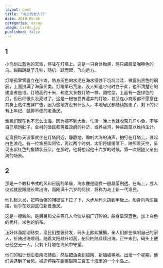 ```yaml
---
layout: post
title: "海上的老人们"
date: 2018-05-06
categories: essay
image: birds.jpg
published: false
---
```

## 1
小鸟划过蓝色的天空，停驻在灯塔上。这是一只身体黝黑，两只翅膀呈咖啡色的鸟。蹦蹦跳跳了几秒，随机一跃而起，飞向远方。

灯塔孤零零矗立在沙滩，塔身灰色的水泥在海水侵蚀下坑坑洼洼，裸露出黑色的钢筋，上面挤满了海藻贝类。灯塔早已荒废，没人知道它何时立于此，也不清楚它的建造者是谁。灯塔高约十米，和绝大多数灯塔一样，圆柱型，上面有一盏绿色的灯，但已经很久没亮过了。这是一根被世界遗弃的灯塔，甚至连小商贩都不愿意在其身上贴牛皮鲜广告，因为这地方没有什么人。本地居民都陆续搬走了，剩下的只有上年纪、腿脚不便的老渔民。

渔民们现在也不怎么出海，因为捕不到大鱼。忙活一晚上也就收获几斤小鱼，不够自己填饱肚子。全村的渔民都等着政府的补济，或养些鸡，种些蔬菜以维持生计。

老渔民每天没事就坐在灯塔附近，静静地，聆听大海的涛声，拍打在灯塔上，溅起白色浪花。有一位渔民叫阿钦，再过两个时刻，太阳将缓缓落下，映照着天空，呈现出紫红色的鱼鳞状云朵，在那时，他将想起他十六岁的时候，第一次跟随父亲出海的场景。


## 2
那是一个教科书式的风和日丽的早晨，海水像是刚换一般晶莹剔透。在岛上，成人仪式就是跟随长辈出海，而刚满十六岁的阿钦，将称为岛上新一代渔民。

他扎起头发，把鸭舌帽的帽檐往下拉了下，大步从码头跳到甲板上。船身向两边摇摆，似乎在欢迎这位新晋渔民。

这是一艘新船，是舅舅和父亲等几人合伙从船厂订购的。船身呈深蓝色，加上白色的桅杆，米色的帆布。

正好休渔期刚结束，渔民们整装待发，码头上熙熙攘攘，亲人们都在嘱咐自己的家人，祈祷出海顺利。随着太阳越升越高，船只陆陆续续出海。正午未到，码头上便已经空无一人，只剩下灯塔在海风中守望。

他们的船计划沿着南海捕鱼，然后把鱼卖到越南、新加坡等地。出发一个星期，他们遍遇到了台风，被迫停靠在距离越南三百五十海里的一个小岛上。